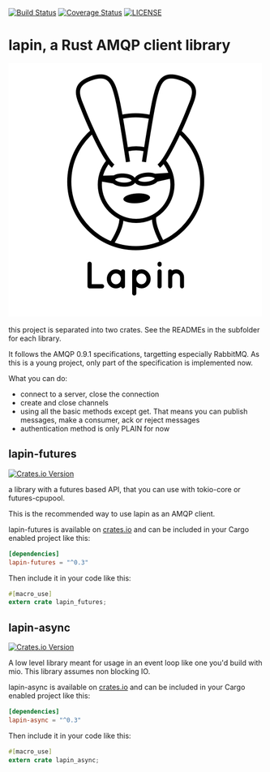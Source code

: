 [![Build Status](https://travis-ci.org/Geal/lapin.svg?branch=master)](https://travis-ci.org/Geal/lapin)
[![Coverage Status](https://coveralls.io/repos/Geal/lapin/badge.svg?branch=master)](https://coveralls.io/r/Geal/lapin?branch=master)
[![LICENSE](https://img.shields.io/badge/license-MIT-blue.svg)](LICENSE)

# lapin, a Rust AMQP client library

![](logo.jpg)

this project is separated into two crates. See the READMEs in the subfolder for each library.

It follows the AMQP 0.9.1 specifications, targetting especially RabbitMQ. As this is a young project,
only part of the specification is implemented now.

What you can do:

- connect to a server, close the connection
- create and close channels
- using all the basic methods except get. That means you can publish messages, make a consumer, ack or reject messages
- authentication method is only PLAIN for now

## lapin-futures

[![Crates.io Version](https://img.shields.io/crates/v/lapin-futures.svg)](https://crates.io/crates/lapin-futures)

a library with a futures based API, that you can use with tokio-core or futures-cpupool.

This is the recommended way to use lapin as an AMQP client.

lapin-futures is available on [crates.io](https://crates.io/crates/lapin-futures) and can be included in your Cargo enabled project like this:

```toml
[dependencies]
lapin-futures = "^0.3"
```

Then include it in your code like this:

```rust
#[macro_use]
extern crate lapin_futures;
```

## lapin-async

[![Crates.io Version](https://img.shields.io/crates/v/lapin-async.svg)](https://crates.io/crates/lapin-async)

A low level library meant for usage in an event loop like one you'd build with mio.
This library assumes non blocking IO.

lapin-async is available on [crates.io](https://crates.io/crates/lapin-async) and can be included in your Cargo enabled project like this:

```toml
[dependencies]
lapin-async = "^0.3"
```

Then include it in your code like this:

```rust
#[macro_use]
extern crate lapin_async;
```
